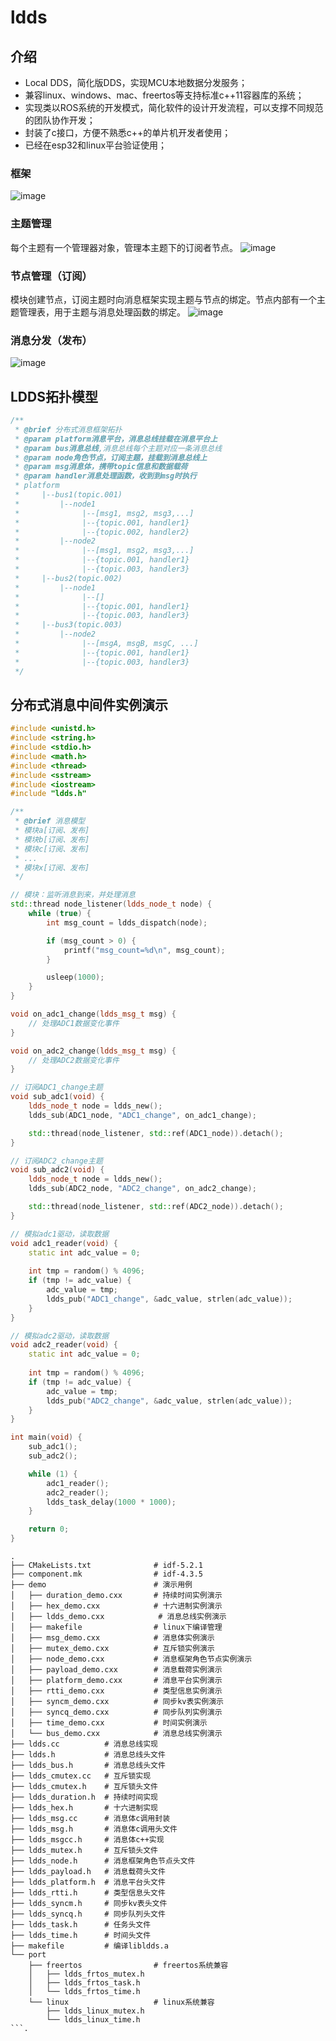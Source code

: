 # ldds

## 介绍
- Local DDS，简化版DDS，实现MCU本地数据分发服务；
- 兼容linux、windows、mac、freertos等支持标准c++11容器库的系统；
- 实现类以ROS系统的开发模式，简化软件的设计开发流程，可以支撑不同规范的团队协作开发；
- 封装了c接口，方便不熟悉c++的单片机开发者使用；
- 已经在esp32和linux平台验证使用；
###  框架
![image](https://github.com/zschong/ldds/assets/26220314/135bc8c5-2948-41c2-8f3f-bbf1fc4e8a71)

### 主题管理
每个主题有一个管理器对象，管理本主题下的订阅者节点。
![image](https://github.com/zschong/ldds/assets/26220314/21916fe0-4b50-4cdf-9387-62d09a3e6f87)
### 节点管理（订阅）
模块创建节点，订阅主题时向消息框架实现主题与节点的绑定。节点内部有一个主题管理表，用于主题与消息处理函数的绑定。
![image](https://github.com/zschong/ldds/assets/26220314/96a3b0af-ec5d-4943-b919-3e0339d3ef1f)

### 消息分发（发布）
![image](https://github.com/zschong/ldds/assets/26220314/0340384d-5186-4fea-bcf8-7fda802cf73e)


## LDDS拓扑模型
```cpp
/**
 * @brief 分布式消息框架拓扑
 * @param platform消息平台，消息总线挂载在消息平台上
 * @param bus消息总线,消息总线每个主题对应一条消息总线
 * @param node角色节点，订阅主题，挂载到消息总线上
 * @param msg消息体，携带topic信息和数据载荷
 * @param handler消息处理函数，收到到msg时执行
 * platform
 *     |--bus1(topic.001)
 *         |--node1
 *              |--[msg1, msg2, msg3,...]
 *              |--{topic.001, handler1}
 *              |--{topic.002, handler2}
 *         |--node2
 *              |--[msg1, msg2, msg3,...]
 *              |--{topic.001, handler1}
 *              |--{topic.003, handler3}
 *     |--bus2(topic.002)
 *         |--node1
 *              |--[]
 *              |--{topic.001, handler1}
 *              |--{topic.003, handler3}
 *     |--bus3(topic.003)
 *         |--node2
 *              |--[msgA, msgB, msgC, ...]
 *              |--{topic.001, handler1}
 *              |--{topic.003, handler3}
 */
```

## 分布式消息中间件实例演示
```cpp
#include <unistd.h>
#include <string.h>
#include <stdio.h>
#include <math.h>
#include <thread>
#include <sstream>
#include <iostream>
#include "ldds.h"

/**
 * @brief 消息模型
 * 模块a[订阅、发布]
 * 模块b[订阅、发布]
 * 模块c[订阅、发布]
 * ...
 * 模块x[订阅、发布]
 */

// 模块：监听消息到来，并处理消息
std::thread node_listener(ldds_node_t node) {
    while (true) {
        int msg_count = ldds_dispatch(node);

        if (msg_count > 0) {
            printf("msg_count=%d\n", msg_count);
        }

        usleep(1000);
    }
}

void on_adc1_change(ldds_msg_t msg) {
    // 处理ADC1数据变化事件
}

void on_adc2_change(ldds_msg_t msg) {
    // 处理ADC2数据变化事件
}

// 订阅ADC1_change主题
void sub_adc1(void) {
    ldds_node_t node = ldds_new();
    ldds_sub(ADC1_node, "ADC1_change", on_adc1_change);

    std::thread(node_listener, std::ref(ADC1_node)).detach();
}

// 订阅ADC2_change主题
void sub_adc2(void) {
    ldds_node_t node = ldds_new();
    ldds_sub(ADC2_node, "ADC2_change", on_adc2_change);

    std::thread(node_listener, std::ref(ADC2_node)).detach();
}

// 模拟adc1驱动，读取数据
void adc1_reader(void) {
    static int adc_value = 0;
    
    int tmp = random() % 4096;
    if (tmp != adc_value) {
        adc_value = tmp;
        ldds_pub("ADC1_change", &adc_value, strlen(adc_value));
    }
}

// 模拟adc2驱动，读取数据
void adc2_reader(void) {
    static int adc_value = 0;
    
    int tmp = random() % 4096;
    if (tmp != adc_value) {
        adc_value = tmp;
        ldds_pub("ADC2_change", &adc_value, strlen(adc_value));
    }
}

int main(void) {
    sub_adc1();
    sub_adc2();

    while (1) {
        adc1_reader();
        adc2_reader();
        ldds_task_delay(1000 * 1000);
    }

    return 0;
}
```
```shell
.
├── CMakeLists.txt              # idf-5.2.1
├── component.mk                # idf-4.3.5
├── demo                        # 演示用例
│   ├── duration_demo.cxx       # 持续时间实例演示
│   ├── hex_demo.cxx            # 十六进制实例演示
│   ├── ldds_demo.cxx            # 消息总线实例演示
│   ├── makefile                # linux下编译管理
│   ├── msg_demo.cxx            # 消息体实例演示
│   ├── mutex_demo.cxx          # 互斥锁实例演示
│   ├── node_demo.cxx           # 消息框架角色节点实例演示
│   ├── payload_demo.cxx        # 消息载荷实例演示
│   ├── platform_demo.cxx       # 消息平台实例演示
│   ├── rtti_demo.cxx           # 类型信息实例演示
│   ├── syncm_demo.cxx          # 同步kv表实例演示
│   ├── syncq_demo.cxx          # 同步队列实例演示
│   ├── time_demo.cxx           # 时间实例演示
│   └── bus_demo.cxx            # 消息总线实例演示
├── ldds.cc          # 消息总线实现
├── ldds.h           # 消息总线头文件
├── ldds_bus.h       # 消息总线头文件
├── ldds_cmutex.cc   # 互斥锁实现
├── ldds_cmutex.h    # 互斥锁头文件
├── ldds_duration.h  # 持续时间实现
├── ldds_hex.h       # 十六进制实现
├── ldds_msg.cc      # 消息体c调用封装
├── ldds_msg.h       # 消息体c调用头文件
├── ldds_msgcc.h     # 消息体c++实现
├── ldds_mutex.h     # 互斥锁头文件
├── ldds_node.h      # 消息框架角色节点头文件
├── ldds_payload.h   # 消息载荷头文件
├── ldds_platform.h  # 消息平台头文件
├── ldds_rtti.h      # 类型信息头文件
├── ldds_syncm.h     # 同步kv表头文件
├── ldds_syncq.h     # 同步队列头文件
├── ldds_task.h      # 任务头文件
├── ldds_time.h      # 时间头文件
├── makefile         # 编译libldds.a
└── port
    ├── freertos                # freertos系统兼容
    │   ├── ldds_frtos_mutex.h
    │   ├── ldds_frtos_task.h
    │   └── ldds_frtos_time.h
    └── linux                   # linux系统兼容
        ├── ldds_linux_mutex.h
        └── ldds_linux_time.h
```.
